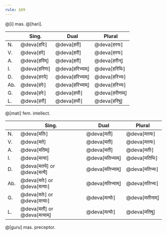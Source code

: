 ```yaml
---
rule: §69
---
```


@[i] mas. @[hari].

| | Sing. | Dual | Plural |
|---|-------|------|---------|
| N. | @deva[हरिः] | @deva[हरी] | @deva[हरयः] |
| V. | @deva[हरे] | @deva[हरी] | @deva[हरयः] |
| A. | @deva[हरिम्] | @deva[हरी] | @deva[हरीन्] |
| I. | @deva[हरिणा] | @deva[हरिभ्याम्] | @deva[हरिभिः] |
| D. | @deva[हरये] | @deva[हरिभ्याम्] | @deva[हरिभ्यः] |
| Ab. | @deva[हरेः] | @deva[हरिभ्याम्] | @deva[हरिभ्यः] |
| G. | @deva[हरेः] | @deva[हर्योः] | @deva[हरीणाम्] |
| L. | @deva[हरौ] | @deva[हर्योः] | @deva[हरिषु] |

@[mati] fem. intellect.

| | Sing. | Dual | Plural |
|---|-------|------|---------|
| N. | @deva[मतिः] | @deva[मती] | @deva[मतयः] |
| V. | @deva[मते] | @deva[मती] | @deva[मतयः] |
| A. | @deva[मतिम्] | @deva[मती] | @deva[मतीः] |
| I. | @deva[मत्या] | @deva[मतिभ्याम्] | @deva[मतिभिः] |
| D. | @deva[मतये] or @deva[मत्यै] | @deva[मतिभ्याम्] | @deva[मतिभ्यः] |
| Ab. | @deva[मतेः] or @deva[मत्याः] | @deva[मतिभ्याम्] | @deva[मतिभ्यः] |
| G. | @deva[मतेः] or @deva[मत्याः] | @deva[मत्योः] | @deva[मतीनाम्] |
| L. | @deva[मतौ] or @deva[मत्याम्] | @deva[मत्योः] | @deva[मतिषु] |

@[guru] mas. preceptor.